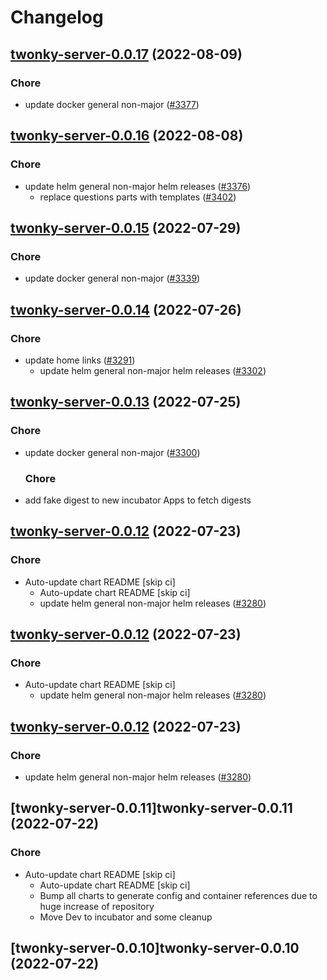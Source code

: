 # Changelog



## [twonky-server-0.0.17](https://github.com/truecharts/charts/compare/twonky-server-0.0.16...twonky-server-0.0.17) (2022-08-09)

### Chore

- update docker general non-major ([#3377](https://github.com/truecharts/charts/issues/3377))




## [twonky-server-0.0.16](https://github.com/truecharts/charts/compare/twonky-server-0.0.15...twonky-server-0.0.16) (2022-08-08)

### Chore

- update helm general non-major helm releases ([#3376](https://github.com/truecharts/charts/issues/3376))
  - replace questions parts with templates ([#3402](https://github.com/truecharts/charts/issues/3402))




## [twonky-server-0.0.15](https://github.com/truecharts/apps/compare/twonky-server-0.0.14...twonky-server-0.0.15) (2022-07-29)

### Chore

- update docker general non-major ([#3339](https://github.com/truecharts/apps/issues/3339))




## [twonky-server-0.0.14](https://github.com/truecharts/apps/compare/twonky-server-0.0.13...twonky-server-0.0.14) (2022-07-26)

### Chore

- update home links ([#3291](https://github.com/truecharts/apps/issues/3291))
  - update helm general non-major helm releases ([#3302](https://github.com/truecharts/apps/issues/3302))




## [twonky-server-0.0.13](https://github.com/truecharts/apps/compare/twonky-server-0.0.12...twonky-server-0.0.13) (2022-07-25)

### Chore

- update docker general non-major ([#3300](https://github.com/truecharts/apps/issues/3300))

  ### Chore

- add fake digest to new incubator Apps to fetch digests




## [twonky-server-0.0.12](https://github.com/truecharts/apps/compare/twonky-server-0.0.11...twonky-server-0.0.12) (2022-07-23)

### Chore

- Auto-update chart README [skip ci]
  - Auto-update chart README [skip ci]
  - update helm general non-major helm releases ([#3280](https://github.com/truecharts/apps/issues/3280))




## [twonky-server-0.0.12](https://github.com/truecharts/apps/compare/twonky-server-0.0.11...twonky-server-0.0.12) (2022-07-23)

### Chore

- Auto-update chart README [skip ci]
  - update helm general non-major helm releases ([#3280](https://github.com/truecharts/apps/issues/3280))




## [twonky-server-0.0.12](https://github.com/truecharts/apps/compare/twonky-server-0.0.11...twonky-server-0.0.12) (2022-07-23)

### Chore

- update helm general non-major helm releases ([#3280](https://github.com/truecharts/apps/issues/3280))




## [twonky-server-0.0.11]twonky-server-0.0.11 (2022-07-22)

### Chore

- Auto-update chart README [skip ci]
  - Auto-update chart README [skip ci]
  - Bump all charts to generate config and container references due to huge increase of repository
  - Move Dev to incubator and some cleanup




## [twonky-server-0.0.10]twonky-server-0.0.10 (2022-07-22)

